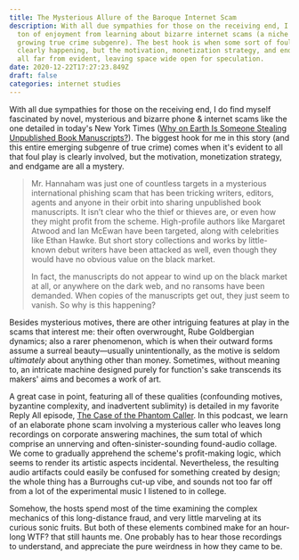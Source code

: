 ```yaml
---
title: The Mysterious Allure of the Baroque Internet Scam
description: With all due sympathies for those on the receiving end, I do get a
  ton of enjoyment from learning about bizarre internet scams (a niche but
  growing true crime subgenre). The best hook is when some sort of foul play is
  clearly happening, but the motivation, monetization strategy, and endgame are
  all far from evident, leaving space wide open for speculation.
date: 2020-12-22T17:27:23.849Z
draft: false
categories: internet studies
---
```

With all due sympathies for those on the receiving end, I do find myself fascinated by novel, mysterious and bizarre phone & internet scams like the one detailed in today's New York Times ([Why on Earth Is Someone Stealing Unpublished Book Manuscripts?](https://www.nytimes.com/2020/12/21/books/publishing-manuscripts-phishing-scam.html?referringSource=articleShare)). The biggest hook for me in this story (and this entire emerging subgenre of true crime) comes when it's evident to all that foul play is clearly involved, but the motivation, monetization strategy, and endgame are all a mystery.

> Mr. Hannaham was just one of countless targets in a mysterious international phishing scam that has been tricking writers, editors, agents and anyone in their orbit into sharing unpublished book manuscripts. It isn’t clear who the thief or thieves are, or even how they might profit from the scheme. High-profile authors like Margaret Atwood and Ian McEwan have been targeted, along with celebrities like Ethan Hawke. But short story collections and works by little-known debut writers have been attacked as well, even though they would have no obvious value on the black market.
>
> In fact, the manuscripts do not appear to wind up on the black market at all, or anywhere on the dark web, and no ransoms have been demanded. When copies of the manuscripts get out, they just seem to vanish. So why is this happening?

Besides mysterious motives, there are other intriguing features at play in the scams that interest me: their often overwrought, Rube Goldbergian dynamics; also a rarer phenomenon, which is when their outward forms assume a surreal beauty—usually unintentionally, as the motive is seldom _ultimately_ about anything other than money. Sometimes, without meaning to, an intricate machine designed purely for function's sake transcends its makers' aims and becomes a work of art.

A great case in point, featuring all of these qualities (confounding motives, byzantine complexity, and inadvertent sublimity) is detailed in my favorite Reply All episode, [The Case of the Phantom Caller](https://gimletmedia.com/shows/reply-all/n8ho3a). In this podcast, we learn of an elaborate phone scam involving a mysterious caller who leaves long recordings on corporate answering machines, the sum total of which comprise an unnerving and often-sinister-sounding found-audio collage. We come to gradually apprehend the scheme's profit-making logic, which seems to render its artistic aspects incidental. Nevertheless, the resulting audio artifacts could easily be confused for something created by design; the whole thing has a Burroughs cut-up vibe, and sounds not too far off from a lot of the experimental music I listened to in college. 

Somehow, the hosts spend most of the time examining the complex mechanics of this long-distance fraud, and very little marveling at its curious sonic fruits. But both of these elements combined make for an hour-long WTF? that still haunts me. One probably has to hear those recordings to understand, and appreciate the pure weirdness in how they came to be.